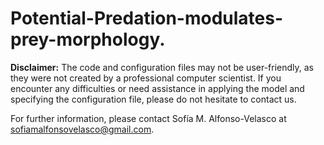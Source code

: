 # Potential-Predation-modulates-prey-morphology.

**Disclaimer:** The code and configuration files may not be user-friendly, as they were not created by a professional computer scientist. If you encounter any difficulties or need assistance in applying the model and specifying the configuration file, please do not hesitate to contact us.

For further information, please contact Sofía M. Alfonso-Velasco at sofiamalfonsovelasco@gmail.com.

